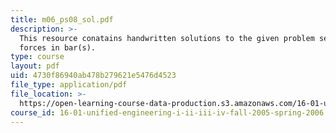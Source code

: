 ```yaml
---
title: m06_ps08_sol.pdf
description: >-
  This resource conatains handwritten solutions to the given problem set on
  forces in bar(s).
type: course
layout: pdf
uid: 4730f86940ab478b279621e5476d4523
file_type: application/pdf
file_location: >-
  https://open-learning-course-data-production.s3.amazonaws.com/16-01-unified-engineering-i-ii-iii-iv-fall-2005-spring-2006/4730f86940ab478b279621e5476d4523_m06_ps08_sol.pdf
course_id: 16-01-unified-engineering-i-ii-iii-iv-fall-2005-spring-2006
---
```

